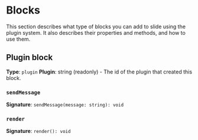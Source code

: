 # Blocks

This section describes what type of blocks you can add to slide using the plugin system.
It also describes their properties and methods, and how to use them.

## Plugin block

**Type**: `plugin`
**Plugin**: string (readonly) - The id of the plugin that created this block.

### `sendMessage`

**Signature**: `sendMessage(message: string): void`

### `render`

**Signature**: `render(): void`
